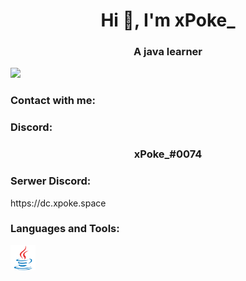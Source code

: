 <h1 align="center">Hi 👋, I'm xPoke_</h1>
<h3 align="center">A java learner</h3>

<img src="https://discord.c99.nl/widget/theme-4/484372334032191509.png">


<h3 align="left">Contact with me:</h3>
<p align="left">
<h3 align="left">Discord:</h3><h3 align="center">xPoke_#0074</h3>
<h3 align="left">Serwer Discord:</h3><a align="center">https://dc.xpoke.space</h3>
</p>

<h3 align="left">Languages and Tools:</h3>
<p align="left"> <a href="https://www.java.com" target="_blank" rel="noreferrer"> <img src="https://raw.githubusercontent.com/devicons/devicon/master/icons/java/java-original.svg" alt="java" width="40" height="40"/> </a> </p>
